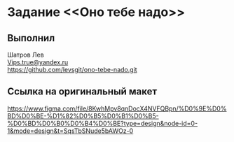 # Задание <<Оно тебе надо>>

## Выполнил  
Шатров Лев  
Vips.true@yandex.ru  
https://github.com/levsgit/ono-tebe-nado.git  

## Ссылка на оригинальный макет  
https://www.figma.com/file/8KwhMpv8qnDocX4NVFQBpn/%D0%9E%D0%BD%D0%BE-%D1%82%D0%B5%D0%B1%D0%B5-%D0%BD%D0%B0%D0%B4%D0%BE?type=design&node-id=0-1&mode=design&t=SqsTbSNude5bAWOz-0
